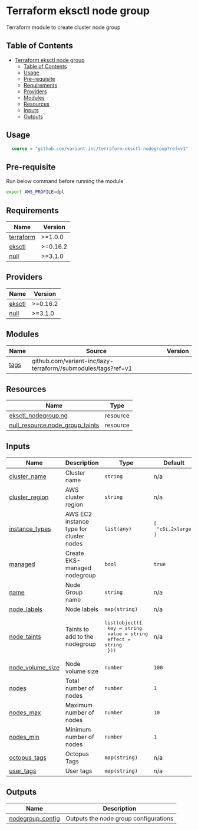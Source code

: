 # Terraform eksctl node group

Terraform module to create cluster node group

## Table of Contents

- [Terraform eksctl node group](#terraform-eksctl-node-group)
  - [Table of Contents](#table-of-contents)
  - [Usage](#usage)
  - [Pre-requisite](#pre-requisite)
  - [Requirements](#requirements)
  - [Providers](#providers)
  - [Modules](#modules)
  - [Resources](#resources)
  - [Inputs](#inputs)
  - [Outputs](#outputs)

## Usage

```terraform
  source = "github.com/variant-inc/terraform-eksctl-nodegroup?ref=v1"
```

## Pre-requisite

Run below command before running the module

```bash
export AWS_PROFILE=dpl
```

<!-- BEGINNING OF PRE-COMMIT-TERRAFORM DOCS HOOK -->
## Requirements

| Name | Version |
|------|---------|
| <a name="requirement_terraform"></a> [terraform](#requirement\_terraform) | >=1.0.0 |
| <a name="requirement_eksctl"></a> [eksctl](#requirement\_eksctl) | >=0.16.2 |
| <a name="requirement_null"></a> [null](#requirement\_null) | >=3.1.0 |

## Providers

| Name | Version |
|------|---------|
| <a name="provider_eksctl"></a> [eksctl](#provider\_eksctl) | >=0.16.2 |
| <a name="provider_null"></a> [null](#provider\_null) | >=3.1.0 |

## Modules

| Name | Source | Version |
|------|--------|---------|
| <a name="module_tags"></a> [tags](#module\_tags) | github.com/variant-inc/lazy-terraform//submodules/tags?ref=v1 |  |

## Resources

| Name | Type |
|------|------|
| [eksctl_nodegroup.ng](https://registry.terraform.io/providers/mumoshu/eksctl/latest/docs/resources/nodegroup) | resource |
| [null_resource.node_group_taints](https://registry.terraform.io/providers/hashicorp/null/latest/docs/resources/resource) | resource |

## Inputs

| Name | Description | Type | Default | Required |
|------|-------------|------|---------|:--------:|
| <a name="input_cluster_name"></a> [cluster\_name](#input\_cluster\_name) | Cluster name | `string` | n/a | yes |
| <a name="input_cluster_region"></a> [cluster\_region](#input\_cluster\_region) | AWS cluster region | `string` | n/a | yes |
| <a name="input_instance_types"></a> [instance\_types](#input\_instance\_types) | AWS EC2 instance type for cluster nodes | `list(any)` | <pre>[<br>  "c6i.2xlarge"<br>]</pre> | no |
| <a name="input_managed"></a> [managed](#input\_managed) | Create EKS-managed nodegroup | `bool` | `true` | no |
| <a name="input_name"></a> [name](#input\_name) | Node Group name | `string` | n/a | yes |
| <a name="input_node_labels"></a> [node\_labels](#input\_node\_labels) | Node labels | `map(string)` | n/a | yes |
| <a name="input_node_taints"></a> [node\_taints](#input\_node\_taints) | Taints to add to the nodegroup | <pre>list(object({<br>    key    = string<br>    value  = string<br>    effect = string<br>  }))</pre> | n/a | yes |
| <a name="input_node_volume_size"></a> [node\_volume\_size](#input\_node\_volume\_size) | Node volume size | `number` | `100` | no |
| <a name="input_nodes"></a> [nodes](#input\_nodes) | Total number of nodes | `number` | `1` | no |
| <a name="input_nodes_max"></a> [nodes\_max](#input\_nodes\_max) | Maximum number of nodes | `number` | `10` | no |
| <a name="input_nodes_min"></a> [nodes\_min](#input\_nodes\_min) | Minimum number of nodes | `number` | `1` | no |
| <a name="input_octopus_tags"></a> [octopus\_tags](#input\_octopus\_tags) | Octopus Tags | `map(string)` | n/a | yes |
| <a name="input_user_tags"></a> [user\_tags](#input\_user\_tags) | User tags | `map(string)` | n/a | yes |

## Outputs

| Name | Description |
|------|-------------|
| <a name="output_nodegroup_config"></a> [nodegroup\_config](#output\_nodegroup\_config) | Outputs the node group configurations |
<!-- END OF PRE-COMMIT-TERRAFORM DOCS HOOK -->